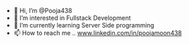 - 👋 Hi, I’m @Pooja438
- 👀 I’m interested in Fullstack Development
- 🌱 I’m currently learning Server Side programming
- 📫 How to reach me .. www.linkedin.com/in/poojamoon438

<!---
Pooja438/Pooja438 is a ✨ special ✨ repository because its `README.md` (this file) appears on your GitHub profile.
You can click the Preview link to take a look at your changes.
--->
